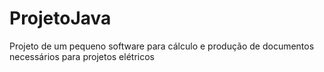 # ProjetoJava
Projeto de um pequeno software para cálculo e produção de documentos necessários para projetos elétricos
